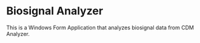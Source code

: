 # Biosignal Analyzer

This is a Windows Form Application that analyzes biosignal data from CDM Analyzer.
